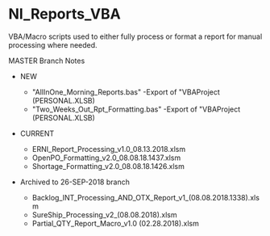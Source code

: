 # NI_Reports_VBA
VBA/Macro scripts used to either fully process or format a report for manual processing where needed.

MASTER Branch Notes

* NEW
  * "AllInOne_Morning_Reports.bas" -Export of "VBAProject (PERSONAL.XLSB)
  * "Two_Weeks_Out_Rpt_Formatting.bas" -Export of "VBAProject (PERSONAL.XLSB)
  
* CURRENT
  * ERNI_Report_Processing_v1.0_08.13.2018.xlsm
  * OpenPO_Formatting_v2.0_08.08.18.1437.xlsm
  * Shortage_Formatting_v2.0_08.08.18.1426.xlsm
  
* Archived to 26-SEP-2018 branch
  * Backlog_INT_Processing_AND_OTX_Report_v1_(08.08.2018.1338).xlsm
  * SureShip_Processing_v2_(08.08.2018).xlsm
  * Partial_QTY_Report_Macro_v1.0 (02.28.2018).xlsm
